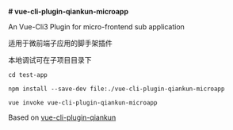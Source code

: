 **# vue-cli-plugin-qiankun-microapp**

An Vue-Cli3 Plugin for micro-frontend sub application

适用于微前端子应用的脚手架插件

本地调试可在子项目目录下

```
cd test-app

npm install --save-dev file:./vue-cli-plugin-qiankun-microapp

vue invoke vue-cli-plugin-qiankun-microapp
```



Based on [vue-cli-plugin-qiankun](https://github.com/F-loat/vue-cli-plugin-qiankun)
